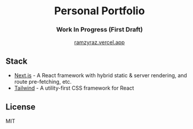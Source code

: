 <div align="center">
  <h1>Personal Portfolio</h1>
  <h3>Work In Progress (First Draft)</h3>

[ramzyraz.vercel.app](https://ramzyraz.vercel.app/)

</div>

## Stack

- [Next.js](https://nextjs.org/) - A React framework with hybrid static & server rendering, and route pre-fetching, etc.
- [Tailwind](https://tailwindcss.com/) - A utility-first CSS framework for React

<div align="justify">

## License

MIT

</div>
